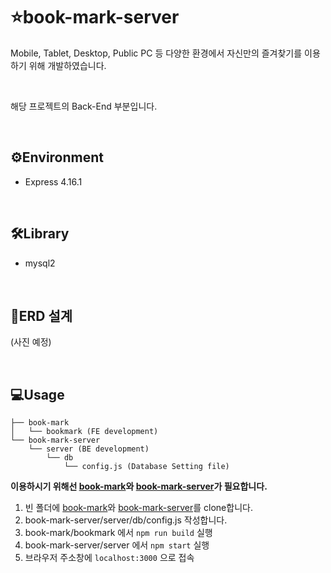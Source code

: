 # ⭐book-mark-server
Mobile, Tablet, Desktop, Public PC 등 다양한 환경에서 자신만의 즐겨찾기를 이용하기 위해 개발하였습니다.

<br>

해당 프로젝트의 Back-End 부분입니다.

<br>

## ⚙Environment
- Express 4.16.1


<br>

## 🛠Library
- mysql2

<br>

## 📃ERD 설계
(사진 예정)

<br>

## 💻Usage
```
├── book-mark
│   └── bookmark (FE development)
└── book-mark-server
    └── server (BE development)
        └── db
            └── config.js (Database Setting file)
``` 
**이용하시기 위해선 [book-mark](https://github.com/wogha95/book-mark)와 [book-mark-server](https://github.com/wogha95/book-mark-server)가 필요합니다.**

1. 빈 폴더에 [book-mark](https://github.com/wogha95/book-mark)와 [book-mark-server](https://github.com/wogha95/book-mark-server)를 clone합니다.
2. book-mark-server/server/db/config.js 작성합니다.
3. book-mark/bookmark 에서 `npm run build` 실행
4. book-mark-server/server 에서 `npm start` 실행
5. 브라우저 주소창에 `localhost:3000` 으로 접속
